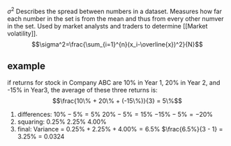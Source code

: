 $\sigma^2$ Describes the spread between numbers in a dataset.
Measures how far each number in the set is from the mean and thus from every other numver in the set. Used by market analysts and traders to determine [[Market volatility]].
$$\sigma^2=\frac{\sum_{i=1}^{n}(x_i-\overline{x})^2}{N}$$
## example
if returns for stock in Company ABC are 10% in Year 1, 20% in Year 2, and -15% in Year3, the average of these three returns is: 
$$\frac{10\% + 20\% + (-15\%)}{3} = 5\%$$
1. differences:
$10\% - 5\% = 5\%$
$20\% - 5\% = 15\%$
$-15\% - 5\% = -20\%$
2. squaring:
$0.25\%$
$2.25\%$
$4.00\%$
3. final:
Variance = $0.25\% + 2.25\% + 4.00\% = 6.5\%$
$\frac{6.5\%}{3 - 1} = 3.25\% = 0.0324
